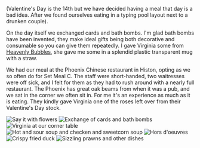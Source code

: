 (Valentine's Day is the 14th but we have decided having a meal that day is
a bad idea. After we found ourselves eating in a typing pool layout next to
a drunken couple).

On the day itself we exchanged cards and bath bombs. I'm glad bath bombs have
been invented, they make ideal gifts being both decorative and consumable so
you can give them repeatedly. I gave Virginia some from
[Heavenly Bubbles](https://www.heavenlybubbles.co.uk/), she gave me some in
a splendid plastic transparent mug with a straw.

We had our meal at the Phoenix Chinese restaurant in Histon, opting as we so
often do for Set Meal C. The staff were short-handed, two waitresses were off
sick, and I felt for them as they had to rush around with a nearly full
restaurant. The Phoenix has great oak beams from when it was a pub, and we
sat in the corner we often sit in. For me it's an experience as much as
it is eating. They kindly gave Virginia one of the roses left over from
their Valentine's Day stock.

![Say it with flowers](P1380546.JPG)
![Exchange of cards and bath bombs](P1380535.JPG)
![Virginia at our corner table](P1380536.JPG)
![Hot and sour soup and checken and sweetcorn soup](P1380538.JPG)
![Hors d'oeuvres](P1380539.JPG)
![Crispy fried duck](P1380541.JPG)
![Sizzling prawns and other dishes](P1380542.JPG)
